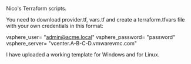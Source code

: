 Nico's Terraform scripts.

You need to download provider.tf, vars.tf and create a terraform.tfvars file with your own credentials in this format:

vsphere_user= "admin@acme.local"
vsphere_password= "password"
vsphere_server= "vcenter.A-B-C-D.vmwarevmc.com"

I have uploaded a working template for Windows and for Linux. 
